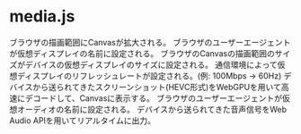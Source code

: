 # media.js

ブラウザの描画範囲にCanvasが拡大される。
ブラウザのユーザーエージェントが仮想ディスプレイの名前に設定される。
ブラウザのCanvasの描画範囲のサイズがデバイスの仮想ディスプレイのサイズに設定される。
通信環境によって仮想ディスプレイのリフレッシュレートが設定される。(例: 100Mbps → 60Hz)
デバイスから送られてきたスクリーンショット(HEVC形式)をWebGPUを用いて高速にデコードして、Canvasに表示する。
ブラウザのユーザーエージェントが仮想オーディオの名前に設定される。
デバイスから送られてきた音声信号をWeb Audio APIを用いてリアルタイムに出力。